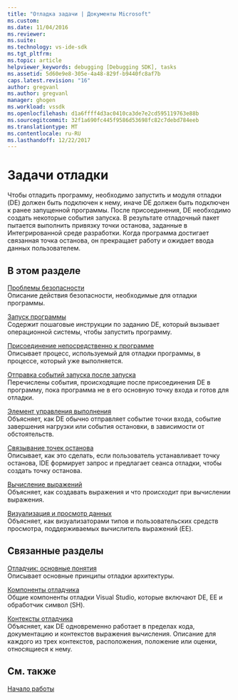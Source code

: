 ```yaml
---
title: "Отладка задачи | Документы Microsoft"
ms.custom: 
ms.date: 11/04/2016
ms.reviewer: 
ms.suite: 
ms.technology: vs-ide-sdk
ms.tgt_pltfrm: 
ms.topic: article
helpviewer_keywords: debugging [Debugging SDK], tasks
ms.assetid: 5d60e9e8-305e-4a48-829f-b9440fc8af7b
caps.latest.revision: "16"
author: gregvanl
ms.author: gregvanl
manager: ghogen
ms.workload: vssdk
ms.openlocfilehash: d1a6ffff4d3ac0410ca3de7e2cd595119763e88b
ms.sourcegitcommit: 32f1a690fc445f9586d53698fc82c7debd784eeb
ms.translationtype: MT
ms.contentlocale: ru-RU
ms.lasthandoff: 12/22/2017
---
```

# <a name="debugging-tasks"></a>Задачи отладки
Чтобы отладить программу, необходимо запустить и модуля отладки (DE) должен быть подключен к нему, иначе DE должен быть подключен к ранее запущенной программы. После присоединения, DE необходимо создать некоторые события запуска. В результате отладочный пакет пытается выполнить привязку точки останова, заданные в Интегрированной среде разработки. Когда программа достигает связанная точка останова, он прекращает работу и ожидает ввода данных пользователем.  
  
## <a name="in-this-section"></a>В этом разделе  
 [Проблемы безопасности](../../extensibility/debugger/security-issues.md)  
 Описание действия безопасности, необходимые для отладки программы.  
  
 [Запуск программы](../../extensibility/debugger/launching-a-program.md)  
 Содержит пошаговые инструкции по заданию DE, который вызывает операционной системы, чтобы запустить программу.  
  
 [Присоединение непосредственно к программе](../../extensibility/debugger/attaching-directly-to-a-program.md)  
 Описывает процесс, используемый для отладки программы, в процессе, который уже выполняется.  
  
 [Отправка событий запуска после запуска](../../extensibility/debugger/sending-startup-events-after-a-launch.md)  
 Перечислены события, происходящие после присоединения DE в программу, пока программа не в его основную точку входа и готов для отладки.  
  
 [Элемент управления выполнения](../../extensibility/debugger/control-of-execution.md)  
 Объясняет, как DE обычно отправляет событие точки входа, событие завершения нагрузки или события остановки, в зависимости от обстоятельств.  
  
 [Связывание точек останова](../../extensibility/debugger/binding-breakpoints.md)  
 Описывает, как это сделать, если пользователь устанавливает точку останова, IDE формирует запрос и предлагает сеанса отладки, чтобы создать точку останова.  
  
 [Вычисление выражений](../../extensibility/debugger/evaluating-expressions.md)  
 Объясняет, как создавать выражения и что происходит при вычислении выражения.  
  
 [Визуализация и просмотр данных](../../extensibility/debugger/visualizing-and-viewing-data.md)  
 Объясняет, как визуализаторами типов и пользовательских средств просмотра, поддерживаемых вычислитель выражений (EE).  
  
## <a name="related-sections"></a>Связанные разделы  
 [Отладчик: основные понятия](../../extensibility/debugger/debugger-concepts.md)  
 Описывает основные принципы отладки архитектуры.  
  
 [Компоненты отладчика](../../extensibility/debugger/debugger-components.md)  
 Общие компоненты отладки Visual Studio, которые включают DE, EE и обработчик символ (SH).  
  
 [Контексты отладчика](../../extensibility/debugger/debugger-contexts.md)  
 Объясняет, как DE одновременно работает в пределах кода, документацию и контекстов выражения вычисления. Описание для каждого из трех контекстов, расположения, положение или оценки, относящиеся к нему.  
  
## <a name="see-also"></a>См. также  
 [Начало работы](../../extensibility/debugger/getting-started-with-debugger-extensibility.md)